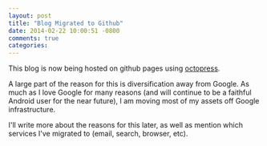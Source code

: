 ```yaml
---
layout: post
title: "Blog Migrated to Github"
date: 2014-02-22 10:00:51 -0800
comments: true
categories: 
---
```


This blog is now being hosted on github pages using [octopress](http://octopress.org).

A large part of the reason for this is diversification away from Google. As much
as I love Google for many reasons (and will continue to be a faithful Android
user for the near future), I am moving most of my assets off Google infrastructure.

I'll write more about the reasons for this later, as well as mention which services
I've migrated to (email, search, browser, etc).

